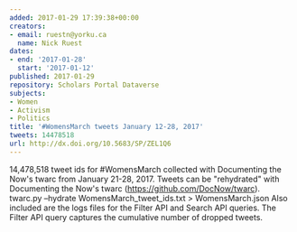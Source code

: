 ```yaml
---
added: 2017-01-29 17:39:38+00:00
creators:
- email: ruestn@yorku.ca
  name: Nick Ruest
dates:
- end: '2017-01-28'
  start: '2017-01-12'
published: 2017-01-29
repository: Scholars Portal Dataverse
subjects:
- Women
- Activism
- Politics
title: '#WomensMarch tweets January 12-28, 2017'
tweets: 14478518
url: http://dx.doi.org/10.5683/SP/ZEL1Q6
---
```


14,478,518 tweet ids for #WomensMarch collected with Documenting the Now's twarc from January 21-28, 2017. Tweets can be "rehydrated" with Documenting the Now's twarc (https://github.com/DocNow/twarc). twarc.py –hydrate WomensMarch_tweet_ids.txt > WomensMarch.json Also included are the logs files for the Filter API and Search API queries. The Filter API query captures the cumulative number of dropped tweets.
